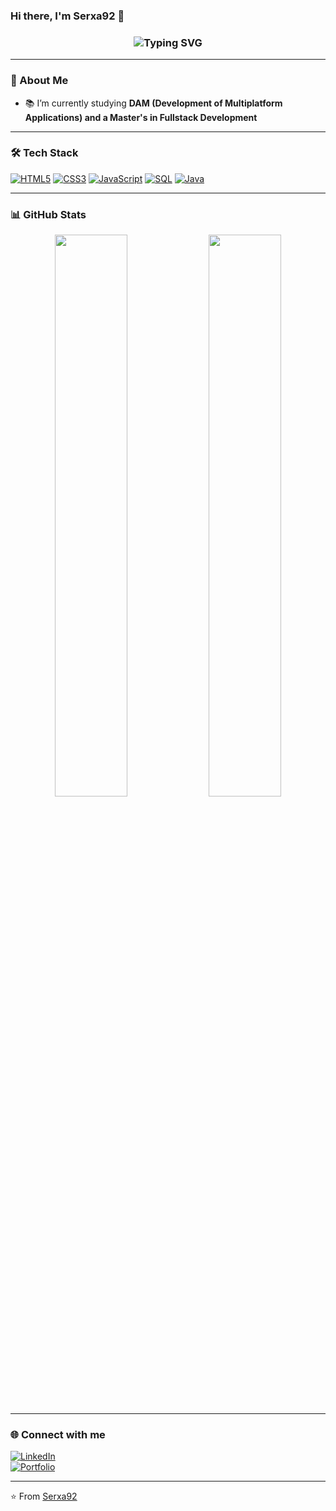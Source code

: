 ### Hi there, I'm Serxa92 👋

<!-- Typing effect -->
<h3 align="center">
  <img src="https://readme-typing-svg.herokuapp.com?font=Fira+Code&size=22&pause=1000&color=F70000&center=true&vCenter=true&multiline=true&width=600&height=60&lines=Fullstack+Developer;Passionate+about+Tech;Always+Learning" alt="Typing SVG" />
</h3>

---

### 🚀 About Me


- 📚 I’m currently studying **DAM (Development of Multiplatform Applications) and a Master's in Fullstack Development**


---

### 🛠️ Tech Stack

[![HTML5](https://img.icons8.com/color/50/000000/html-5.png)](https://developer.mozilla.org/en-US/docs/Web/HTML)
[![CSS3](https://img.icons8.com/color/50/000000/css3.png)](https://developer.mozilla.org/en-US/docs/Web/CSS)
[![JavaScript](https://img.icons8.com/color/50/000000/javascript.png)](https://developer.mozilla.org/en-US/docs/Web/JavaScript)
[![SQL](https://img.icons8.com/color/50/000000/database.png)](https://www.postgresql.org/)
[![Java](https://img.icons8.com/color/50/000000/java.png)](https://www.java.com/)


---

### 📊 GitHub Stats

<p align="center">
  <img width="48%" src="https://github-readme-stats.vercel.app/api?username=serxa92&show_icons=true&theme=radical" />
  <img width="48%" src="https://github-readme-streak-stats.herokuapp.com/?user=serxa92&theme=radical" />
</p>

---


### 🌐 Connect with me

[![LinkedIn](https://img.shields.io/badge/-LinkedIn-blue?style=flat&logo=linkedin)](https://www.linkedin.com/in/sergio-agulla/)  
[![Portfolio](https://img.shields.io/badge/-Portfolio-black?style=flat&logo=web&logoColor=white)](https://sergioagulla.vercel.app/)


---

⭐️ From [Serxa92](https://github.com/serxa92)


